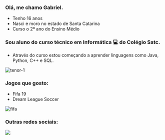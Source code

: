 ### Olá, me chamo Gabriel.

- Tenho 16 anos
- Nasci e moro no estado de Santa Catarina
- Curso o 2º ano do Ensino Médio


### Sou aluno do curso técnico em Informática 💻 do Colégio Satc.
- Através do curso estou começando a aprender linguagens como Java, Python, C++ e SQL.


![tenor-1](https://user-images.githubusercontent.com/106177400/182230331-c9e691ea-68f1-4730-a2c9-94595c5c2339.gif)


### Jogos que gosto:
- Fifa 19
- Dream League Soccer


![fifa](https://user-images.githubusercontent.com/106177400/182230610-14218b08-a5df-4d98-a0e5-2209bd1b1069.gif)


### Outras redes sociais:

<div>
<a href="https://www.youtube.com/channel/UCtVMM4SALuLfQHSH5122ysg" target="_blank"><img src="https://img.shields.io/badge/YouTube-FF0000?style=for-the-badge&logo=youtube&logoColor=white" target="_blank"></a>
